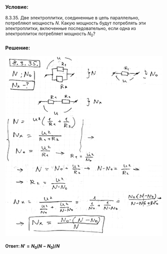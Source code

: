 ###  Условие:

$8.3.35.$ Две электроплитки, соединенные в цепь параллельно, потребляют мощность $N$. Какую мощность будут потреблять эти электроплитки, включенные последовательно, если одна из электроплиток потребляет мощность $N_0$?

###  Решение:

![|558x640, 67%](../../img/8.3.35/1.png)

#### Ответ: ${N}' = N_0(N − N_0)/N$